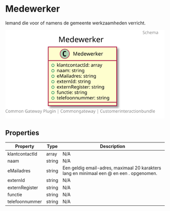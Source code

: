 # Medewerker

Iemand die voor of namens de gemeente werkzaamheden verricht.

![Class Diagram](docs/schema/klant.medewerker.svg)

## Properties

| Property | Type | Description |
|----------|------|-------------|
| klantcontactId | array | N/A |
| naam | string | N/A |
| eMailadres | string | Een geldig email-adres, maximaal 20 karakters lang en minimaal een @ en een . opgenomen. |
| externId | string | N/A |
| externRegister | string | N/A |
| functie | string | N/A |
| telefoonnummer | string | N/A |
